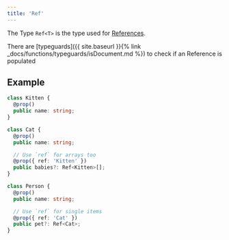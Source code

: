 ```yaml
---
title: 'Ref'
---
```


The Type `Ref<T>` is the type used for [References](https://mongoosejs.com/docs/populate.html).

There are [typeguards]({{ site.baseurl }}{% link _docs/functions/typeguards/isDocument.md %}) to check if an Reference is populated

## Example

```ts
class Kitten {
  @prop()
  public name: string;
}
```

```ts
class Cat {
  @prop()
  public name: string;

  // Use `ref` for arrays too
  @prop({ ref: 'Kitten' })
  public babies?: Ref<Kitten>[];
}
```

```ts
class Person {
  @prop()
  public name: string;

  // Use `ref` for single items
  @prop({ ref: 'Cat' })
  public pet?: Ref<Cat>;
}
```
